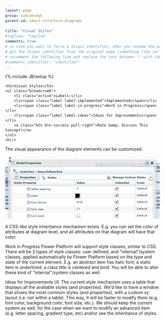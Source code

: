 ```yaml
---
layout: page
group: subconcept
parent-id: smart-structure-diagrams

title: "Visual Styles"
#tagline: "tagline"
comments: true
# in case you want to force a disqus identifier, when you rename the page
# get the disqus identifier from the original page (something like var disqus_identifier = 'ident';),
# uncomment the following line and replace the text between "" with ident
#comments_identifier: "identifier"
---
```

{% include JB/setup %}

<div>

	<h1>Visual Styles</h1>
    <ul class="breadcrumb">
	    <li class="active">Labels:</li>
	    <li><span class="label label-implemented">Implemented</span></li>
	    <li><span class="label label-in-progress">Work in Progress</span></li>
	    <li><span class="label label-ideas">Ideas for Improvements</span></li>
	    <a class="btn btn-success pull-right">Rate &amp; Discuss This Concept!</a>
    </ul>
    <hr/>
</div>

The visual appearance of the diagram elements can be customized.

<p class="text-center">
<img class="img-polaroid" src="styles.png"/>
</p>

A CSS-like style inheritance mechanism exists. E.g. you can set the color of attributes at diagram level, and all attributes on that diagram will have that color.

<span class="label label-in-progress">Work in Progress</span>
Flower Platform will support style classes, similar to CSS. There will be 2 types of style classes: user defined, and "internal"/system classes, applied automatically by Flower Platform based on the type and state of the current element. E.g. an abstract item has italic font; a static item is underlined; a class title is centered and bold. You will be able to alter these kind of "internal"/system classes as well.   

<span class="label label-ideas">Ideas for Improvements</span>
UI: The current style mechanism uses a table that displays all the available styles (and properties). We'd like to have a window that shows the most common styles (and properties), with a custom xy layout (i.e. not within a table). This way, it will be faster to modify them (e.g. font color, background color, font size, etc.). We should keep the current system as well, for the case when we want to modify an advanced item (e.g. letter spacing, gradient type, etc) and/or see the inheritance of styles.